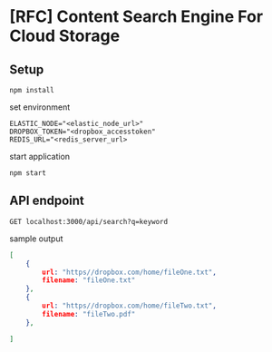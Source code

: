 # [RFC] Content Search Engine For Cloud Storage

## Setup
```
npm install
```
set environment
```
ELASTIC_NODE="<elastic_node_url>"
DROPBOX_TOKEN="<dropbox_accesstoken"
REDIS_URL="<redis_server_url>
```
start application 
```
npm start
```

## API endpoint
```
GET localhost:3000/api/search?q=keyword
```
sample output
```json
[
	{
		url: "https//dropbox.com/home/fileOne.txt",
		filename: "fileOne.txt"
	},
	{
		url: "https//dropbox.com/home/fileTwo.txt",
		filename: "fileTwo.pdf"
	},

]
```